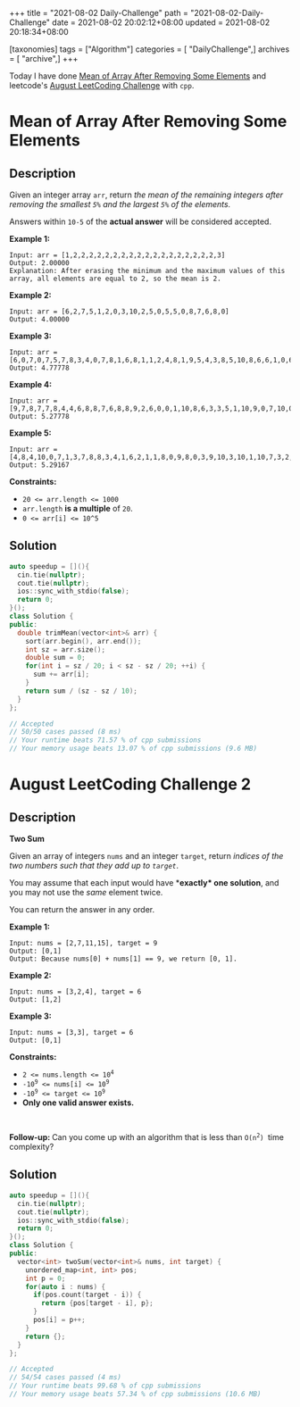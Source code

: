 +++
title = "2021-08-02 Daily-Challenge"
path = "2021-08-02-Daily-Challenge"
date = 2021-08-02 20:02:12+08:00
updated = 2021-08-02 20:18:34+08:00

[taxonomies]
tags = ["Algorithm"]
categories = [ "DailyChallenge",]
archives = [ "archive",]
+++

Today I have done [Mean of Array After Removing Some Elements](https://leetcode.com/problems/mean-of-array-after-removing-some-elements/description/) and leetcode's [August LeetCoding Challenge](https://leetcode.com/explore/challenge/card/august-leetcoding-challenge-2021/613/week-1-august-1st-august-7th/3836/) with `cpp`.

<!-- more -->

# Mean of Array After Removing Some Elements

## Description

Given an integer array `arr`, return *the mean of the remaining integers after removing the smallest `5%` and the largest `5%` of the elements.*

Answers within `10-5` of the **actual answer** will be considered accepted.

 

**Example 1:**

```
Input: arr = [1,2,2,2,2,2,2,2,2,2,2,2,2,2,2,2,2,2,2,3]
Output: 2.00000
Explanation: After erasing the minimum and the maximum values of this array, all elements are equal to 2, so the mean is 2.
```

**Example 2:**

```
Input: arr = [6,2,7,5,1,2,0,3,10,2,5,0,5,5,0,8,7,6,8,0]
Output: 4.00000
```

**Example 3:**

```
Input: arr = [6,0,7,0,7,5,7,8,3,4,0,7,8,1,6,8,1,1,2,4,8,1,9,5,4,3,8,5,10,8,6,6,1,0,6,10,8,2,3,4]
Output: 4.77778
```

**Example 4:**

```
Input: arr = [9,7,8,7,7,8,4,4,6,8,8,7,6,8,8,9,2,6,0,0,1,10,8,6,3,3,5,1,10,9,0,7,10,0,10,4,1,10,6,9,3,6,0,0,2,7,0,6,7,2,9,7,7,3,0,1,6,1,10,3]
Output: 5.27778
```

**Example 5:**

```
Input: arr = [4,8,4,10,0,7,1,3,7,8,8,3,4,1,6,2,1,1,8,0,9,8,0,3,9,10,3,10,1,10,7,3,2,1,4,9,10,7,6,4,0,8,5,1,2,1,6,2,5,0,7,10,9,10,3,7,10,5,8,5,7,6,7,6,10,9,5,10,5,5,7,2,10,7,7,8,2,0,1,1]
Output: 5.29167
```

 

**Constraints:**

- `20 <= arr.length <= 1000`
- `arr.length` **is a multiple** of `20`.
- `0 <= arr[i] <= 10^5`

## Solution

``` cpp
auto speedup = [](){
  cin.tie(nullptr);
  cout.tie(nullptr);
  ios::sync_with_stdio(false);
  return 0;
}();
class Solution {
public:
  double trimMean(vector<int>& arr) {
    sort(arr.begin(), arr.end());
    int sz = arr.size();
    double sum = 0;
    for(int i = sz / 20; i < sz - sz / 20; ++i) {
      sum += arr[i];
    }
    return sum / (sz - sz / 10);
  }
};

// Accepted
// 50/50 cases passed (8 ms)
// Your runtime beats 71.57 % of cpp submissions
// Your memory usage beats 13.07 % of cpp submissions (9.6 MB)
```

# August LeetCoding Challenge 2

## Description

**Two Sum**

Given an array of integers `nums` and an integer `target`, return *indices of the two numbers such that they add up to `target`*.

You may assume that each input would have ***exactly\* one solution**, and you may not use the *same* element twice.

You can return the answer in any order.

 

**Example 1:**

```
Input: nums = [2,7,11,15], target = 9
Output: [0,1]
Output: Because nums[0] + nums[1] == 9, we return [0, 1].
```

**Example 2:**

```
Input: nums = [3,2,4], target = 6
Output: [1,2]
```

**Example 3:**

```
Input: nums = [3,3], target = 6
Output: [0,1]
```

<p><strong>Constraints:</strong></p>

<ul>
	<li><code>2 &lt;= nums.length &lt;= 10<sup>4</sup></code></li>
	<li><code>-10<sup>9</sup> &lt;= nums[i] &lt;= 10<sup>9</sup></code></li>
	<li><code>-10<sup>9</sup> &lt;= target &lt;= 10<sup>9</sup></code></li>
	<li><strong>Only one valid answer exists.</strong></li>
</ul>

<p>&nbsp;</p>
<strong>Follow-up:&nbsp;</strong>Can you come up with an algorithm that is less than&nbsp;<code>O(n<sup>2</sup>)&nbsp;</code>time complexity?


## Solution

``` cpp
auto speedup = [](){
  cin.tie(nullptr);
  cout.tie(nullptr);
  ios::sync_with_stdio(false);
  return 0;
}();
class Solution {
public:
  vector<int> twoSum(vector<int>& nums, int target) {
    unordered_map<int, int> pos;
    int p = 0;
    for(auto i : nums) {
      if(pos.count(target - i)) {
        return {pos[target - i], p};
      }
      pos[i] = p++;
    }
    return {};
  }
};

// Accepted
// 54/54 cases passed (4 ms)
// Your runtime beats 99.68 % of cpp submissions
// Your memory usage beats 57.34 % of cpp submissions (10.6 MB)
```